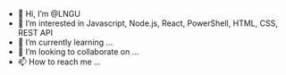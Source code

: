 - 👋 Hi, I’m @LNGU
- 👀 I’m interested in Javascript, Node.js, React, PowerShell, HTML, CSS, REST API
- 🌱 I’m currently learning ...
- 💞️ I’m looking to collaborate on ...
- 📫 How to reach me ...

<!---
LNGU/LNGU is a ✨ special ✨ repository because its `README.md` (this file) appears on your GitHub profile.
You can click the Preview link to take a look at your changes.
--->

